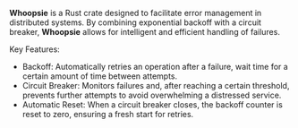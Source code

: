 **Whoopsie** is a Rust crate designed to facilitate error management in distributed systems. 
By combining exponential backoff with a circuit breaker, **Whoopsie** allows for intelligent and efficient handling of failures.

Key Features:

 - Backoff: Automatically retries an operation after a failure, wait time for a certain amount of time between attempts.
 - Circuit Breaker: Monitors failures and, after reaching a certain threshold, prevents further attempts to avoid overwhelming a distressed service.
 - Automatic Reset: When a circuit breaker closes, the backoff counter is reset to zero, ensuring a fresh start for retries.
